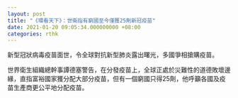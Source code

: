 ```yaml
---
layout: post
title: "《環看天下》：世衛指有窮國至今僅獲25劑新冠疫苗"
date: 2021-01-20 09:05:34.000000000 +08:00
categories: rthk
---
```


新型冠狀病毒疫苗面世，令全球對抗新型肺炎露出曙光，多國爭相搶購疫苗。

世界衛生組織總幹事譚德塞警告，在分發疫苗上，全球正處於災難性的道德敗壞邊緣，直指富裕國家獲分配大部分疫苗，但有一個窮國只得25劑，他呼籲各國及疫苗生產商更公平地分配疫苗。
